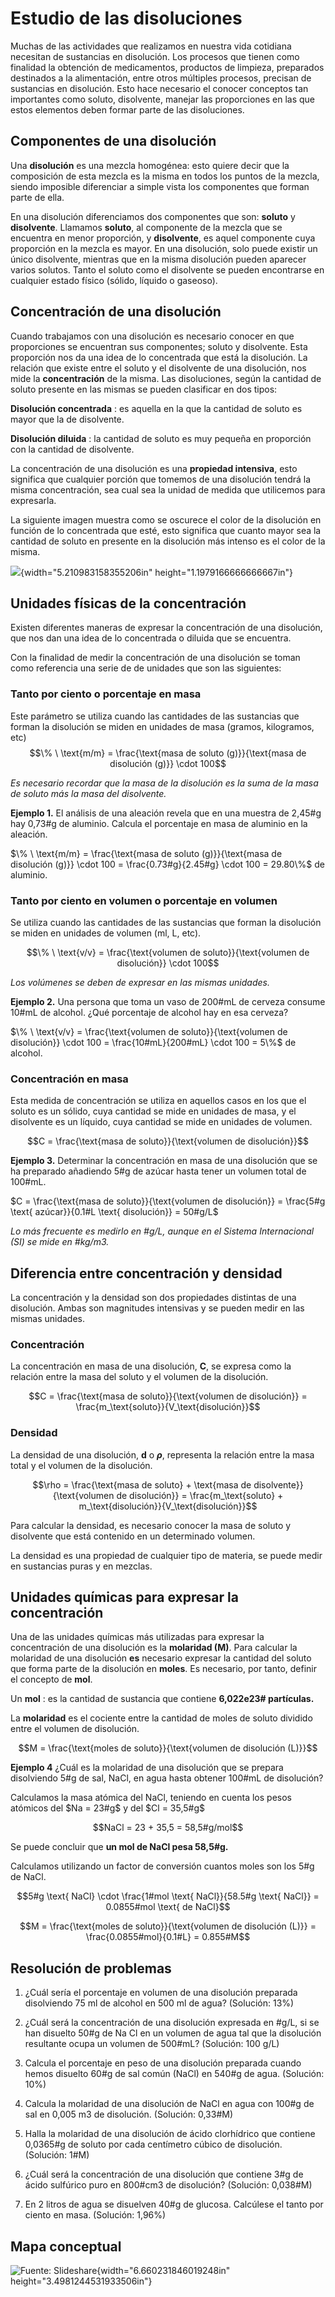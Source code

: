 # Estudio de las disoluciones

Muchas de las actividades que realizamos en nuestra vida cotidiana
necesitan de sustancias en disolución. Los procesos que tienen como
finalidad la obtención de medicamentos, productos de limpieza,
preparados destinados a la alimentación, entre otros múltiples
procesos, precisan de sustancias en disolución. Esto hace necesario el
conocer conceptos tan importantes como soluto, disolvente, manejar las
proporciones en las que estos elementos deben formar parte de las
disoluciones.

## Componentes de una disolución

Una **disolución** es una mezcla homogénea: esto quiere decir que la
composición de esta mezcla es la misma en todos los puntos de la
mezcla, siendo imposible diferenciar a simple vista los componentes
que forman parte de ella.

En una disolución diferenciamos dos componentes que son: **soluto** y
**disolvente**. Llamamos **soluto**, al componente de la mezcla que se
encuentra en menor proporción, y **disolvente**, es aquel componente
cuya proporción en la mezcla es mayor. En una disolución, solo puede
existir un único disolvente, mientras que en la misma disolución
pueden aparecer varios solutos. Tanto el soluto como el disolvente se
pueden encontrarse en cualquier estado físico (sólido, líquido o
gaseoso).

## Concentración de una disolución

Cuando trabajamos con una disolución es necesario conocer en que
proporciones se encuentran sus componentes; soluto y disolvente. Esta
proporción nos da una idea de lo concentrada que está la disolución.
La relación que existe entre el soluto y el disolvente de una
disolución, nos mide la **concentración** de la misma. Las
disoluciones, según la cantidad de soluto presente en las mismas se
pueden clasificar en dos tipos:

**Disolución concentrada**
:   es aquella en la que la cantidad de soluto es mayor que la de disolvente.

**Disolución diluida**
:   la cantidad de soluto es muy pequeña en
    proporción con la cantidad de disolvente.

La concentración de una disolución es una **propiedad intensiva**,
esto significa que cualquier porción que tomemos de una disolución
tendrá la misma concentración, sea cual sea la unidad de medida que
utilicemos para expresarla.

La siguiente imagen muestra como se oscurece el color de la disolución
en función de lo concentrada que esté, esto significa que cuanto mayor
sea la cantidad de soluto en presente en la disolución más intenso es
el color de la misma.

![](image6.png){width="5.210983158355206in" height="1.1979166666666667in"}

## Unidades físicas de la concentración

Existen diferentes maneras de expresar la concentración de una
disolución, que nos dan una idea de lo concentrada o diluida que se
encuentra.

Con la finalidad de medir la concentración de una disolución se toman
como referencia una serie de de unidades que son las siguientes:

### Tanto por ciento o porcentaje en masa

Este parámetro se utiliza cuando las cantidades de las sustancias que
forman la disolución se miden en unidades de masa (gramos, kilogramos,
etc)
$$\% \ \text{m/m} = \frac{\text{masa de soluto (g)}}{\text{masa de disolución (g)}} \cdot 100$$

*Es necesario recordar que la masa de la disolución es la suma
de la masa de soluto más la masa del disolvente.*

**Ejemplo 1.** El análisis de una aleación revela que en una muestra de 2,45#g hay 0,73#g de aluminio. Calcula el porcentaje en masa de aluminio en la aleación.

$\% \ \text{m/m} = \frac{\text{masa de soluto (g)}}{\text{masa de disolución (g)}} \cdot 100 = \frac{0.73#g}{2.45#g} \cdot 100 = 29.80\%$ de aluminio.

### Tanto por ciento en volumen o porcentaje en volumen

Se utiliza cuando las cantidades de las sustancias que forman la
disolución se miden en unidades de volumen (ml, L, etc).

$$\% \ \text{v/v} = \frac{\text{volumen de soluto}}{\text{volumen de disolución}} \cdot 100$$

*Los volúmenes se deben de expresar en las mismas unidades.*

**Ejemplo 2.** Una persona que toma un vaso de 200#mL de cerveza consume 10#mL de alcohol.
¿Qué porcentaje de alcohol hay en esa cerveza?

$\% \ \text{v/v} = \frac{\text{volumen de soluto}}{\text{volumen de disolución}} \cdot 100 = \frac{10#mL}{200#mL} \cdot 100 = 5\%$ de alcohol.

### Concentración en masa

Esta medida de concentración se utiliza en aquellos casos en los que
el soluto es un sólido, cuya cantidad se mide en unidades de masa, y el
disolvente es un líquido, cuya cantidad se mide en unidades de volumen.

$$C = \frac{\text{masa de soluto}}{\text{volumen de disolución}}$$

**Ejemplo 3.** Determinar la concentración en masa de una disolución que se ha preparado añadiendo 5#g de azúcar hasta tener un volumen total de 100#mL.

$C = \frac{\text{masa de soluto}}{\text{volumen de disolución}} = \frac{5#g \text{ azúcar}}{0.1#L \text{ disolución}} = 50#g/L$

*Lo más frecuente es medirlo en #g/L, aunque en el Sistema
Internacional (SI) se mide en #kg/m3.*

## Diferencia entre concentración y densidad

La concentración y la densidad son dos propiedades distintas de una
disolución. Ambas son magnitudes intensivas y se pueden medir en las
mismas unidades.

### Concentración

La concentración en masa de una disolución, **C**, se expresa como la
relación entre la masa del soluto y el volumen de la disolución.

$$C = \frac{\text{masa de soluto}}{\text{volumen de disolución}} = \frac{m_\text{soluto}}{V_\text{disolución}}$$

### Densidad

La densidad de una disolución, **d** o **$\rho$**, representa la relación entre la
masa total y el volumen de la disolución.

$$\rho = \frac{\text{masa de soluto} + \text{masa de disolvente}}{\text{volumen de disolución}} = \frac{m_\text{soluto} + m_\text{disolución}}{V_\text{disolución}}$$

Para calcular la densidad, es necesario conocer la masa de soluto y
disolvente que está contenido en un determinado volumen.

La densidad es una propiedad de cualquier tipo de materia, se puede
medir en sustancias puras y en mezclas.

## Unidades químicas para expresar la concentración

Una de las unidades químicas más utilizadas para expresar la
concentración de una disolución es la **molaridad (M)**. Para calcular
la molaridad de una disolución **es** necesario expresar la cantidad
del soluto que forma parte de la disolución en **moles**. Es
necesario, por tanto, definir el concepto de **mol**.

Un **mol**
:   es la cantidad de sustancia que contiene **6,022e23# partículas.**

La **molaridad** es el cociente entre la cantidad de moles de soluto
dividido entre el volumen de disolución.

$$M = \frac{\text{moles de soluto}}{\text{volumen de disolución (L)}}$$

**Ejemplo 4** ¿Cuál es la molaridad de una disolución que se prepara disolviendo 5#g de sal, NaCl, en agua hasta obtener 100#mL de disolución?

Calculamos la masa atómica del NaCl, teniendo en cuenta los pesos
atómicos del $Na = 23#g$ y del $Cl = 35,5#g$

$$NaCl = 23 + 35,5 = 58,5#g/mol$$

Se puede concluir que **un mol de NaCl pesa 58,5#g.**

Calculamos utilizando un factor de conversión cuantos moles son los 5#g de NaCl.

$$5#g \text{ NaCl} \cdot \frac{1#mol \text{ NaCl}}{58.5#g \text{ NaCl}} = 0.0855#mol \text{ de NaCl}$$

$$M = \frac{\text{moles de soluto}}{\text{volumen de disolución (L)}} = \frac{0.0855#mol}{0.1#L} = 0.855#M$$

## Resolución de problemas

1.  ¿Cuál sería el porcentaje en volumen de una disolución
    preparada disolviendo 75 ml de alcohol en 500 ml de agua? (Solución: 13%)

2.  ¿Cuál será la concentración de una disolución expresada en
    #g/L, si se han disuelto 50#g de Na Cl en un volumen de agua tal que la
    disolución resultante ocupa un volumen de 500#mL? (Solución: 100 g/L)

3.  Calcula el porcentaje en peso de una disolución preparada
    cuando hemos disuelto 60#g de sal común (NaCl) en 540#g de agua.
    (Solución: 10%)

4.  Calcula la molaridad de una disolución de NaCl en agua con 100#g
    de sal en 0,005 m3 de disolución. (Solución: 0,33#M)

5.  Halla la molaridad de una disolución de ácido clorhídrico que
    contiene 0,0365#g de soluto por cada centímetro cúbico de disolución.
    (Solución: 1#M)

1.  ¿Cuál será la concentración de una disolución que contiene 3#g
    de ácido sulfúrico puro en 800#cm3 de disolución? (Solución: 0,038#M)

1.  En 2 litros de agua se disuelven 40#g de glucosa. Calcúlese el
    tanto por ciento en masa. (Solución: 1,96%)

## Mapa conceptual

![Fuente: Slideshare](image7.jpeg){width="6.660231846019248in" height="3.4981244531933506in"}
